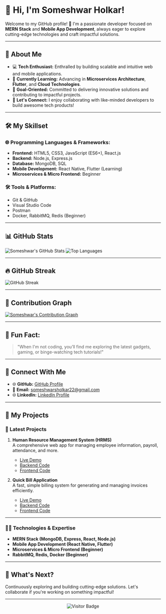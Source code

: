 # 👋 **Hi, I'm Someshwar Holkar!**

Welcome to my GitHub profile! 🚀 I'm a passionate developer focused on **MERN Stack** and **Mobile App Development**, always eager to explore cutting-edge technologies and craft impactful solutions.

---

## 🌟 **About Me**

- 💻 **Tech Enthusiast:** Enthralled by building scalable and intuitive web and mobile applications.  
- 🌱 **Currently Learning:** Advancing in **Microservices Architecture**, **Flutter**, and **Cloud Technologies**.  
- 🎯 **Goal-Oriented:** Committed to delivering innovative solutions and contributing to impactful projects.  
- 💬 **Let's Connect:** I enjoy collaborating with like-minded developers to build awesome tech products!

---

## 🛠️ **My Skillset**

### 🌐 **Programming Languages & Frameworks:**  
- **Frontend:** HTML5, CSS3, JavaScript (ES6+), React.js  
- **Backend:** Node.js, Express.js  
- **Database:** MongoDB, SQL  
- **Mobile Development:** React Native, Flutter (Learning)  
- **Microservices & Micro Frontend:** Beginner  

### 🛠️ **Tools & Platforms:**  
- Git & GitHub  
- Visual Studio Code  
- Postman  
- Docker, RabbitMQ, Redis (Beginner)  

---

## 📊 **GitHub Stats**

![Someshwar's GitHub Stats]([https://github-readme-stats.vercel.app/api?username=holkar-somesh01&show_icons=true&theme=radical](https://github-readme-stats.vercel.app/api?username=holkar-somesh01&show_icons=true&theme=radical))  
![Top Languages]([https://github-readme-stats.vercel.app/api/top-langs/?username=holkar-somesh01&layout=compact&theme=radical&hide=css,html](https://github-readme-stats.vercel.app/api/top-langs/?username=holkar-somesh01&layout=compact&theme=radical))  

---

## 🔥 **GitHub Streak**

![GitHub Streak](https://github-readme-streak-stats.herokuapp.com/?user=holkar-somesh01&theme=radical)

---

## 🚀 **Contribution Graph**

[![Someshwar's Contribution Graph](https://github-readme-activity-graph.vercel.app/graph?username=holkar-somesh01&bg_color=0d1117&color=f97316&line=f97316&point=ffffff&area=true&hide_border=true)](https://github.com/holkar-somesh01)

---

## 🌟 **Fun Fact:**  

> "When I'm not coding, you’ll find me exploring the latest gadgets, gaming, or binge-watching tech tutorials!"

---

## 🔗 **Connect With Me**

- 🌐 **GitHub:** [GitHub Profile](https://github.com/holkar-somesh01)  
- 📧 **Email:** [someshwarsholkar22@gmail.com](mailto:someshwarsholkar22@gmail.com)  
- 🌐 **LinkedIn:** [LinkedIn Profile](https://www.linkedin.com/in/someshwar-holkar-819503314)

---

## 🚀 **My Projects**

### 📝 **Latest Projects**

1. **Human Resource Management System (HRMS)**  
   A comprehensive web app for managing employee information, payroll, attendance, and more.  
   - [Live Demo](https://human-resource-management-system-xjin.onrender.com/)  
   - [Backend Code](https://github.com/holkar-somesh01/Human-Resource-Management-Backend)  
   - [Frontend Code](https://github.com/holkar-somesh01/Human-Resource-Management-Frontend)

2. **Quick Bill Application**  
   A fast, simple billing system for generating and managing invoices efficiently.  
   - [Live Demo](https://quick-billing-application.onrender.com/)  
   - [Backend Code](https://github.com/holkar-somesh01/Quick-Billing-App-Backend)  
   - [Frontend Code](https://github.com/holkar-somesh01/Quick-Billing-App-Frontend)

---

### 🧑‍💻 **Technologies & Expertise**

- **MERN Stack (MongoDB, Express, React, Node.js)**  
- **Mobile App Development (React Native, Flutter)**  
- **Microservices & Micro Frontend (Beginner)**  
- **RabbitMQ, Redis, Docker (Beginner)**  

---

## 📅 **What's Next?**  
Continuously exploring and building cutting-edge solutions. Let's collaborate if you're working on something impactful!

---

<div align="center">  
  <img src="https://visitor-badge.glitch.me/badge?page_id=holkar-somesh01" alt="Visitor Badge" />  
</div>
